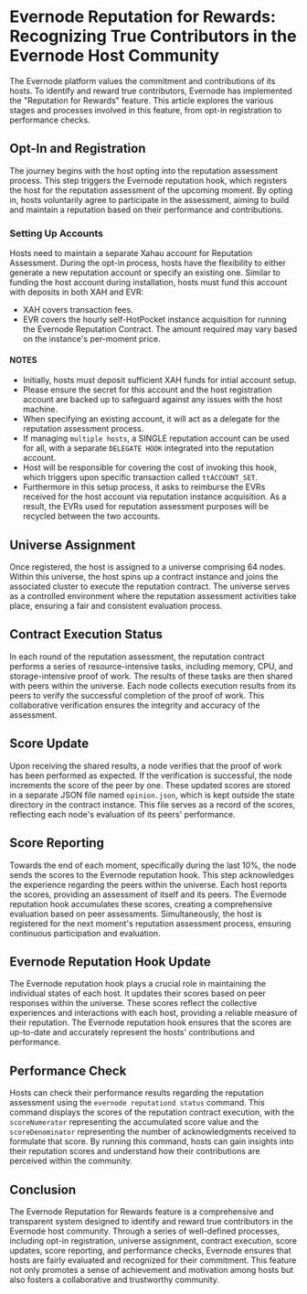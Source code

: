 # Evernode Reputation for Rewards: Recognizing True Contributors in the Evernode Host Community

The Evernode platform values the commitment and contributions of its hosts. To identify and reward true contributors, Evernode has implemented the "Reputation for Rewards" feature. This article explores the various stages and processes involved in this feature, from opt-in registration to performance checks.

## Opt-In and Registration

The journey begins with the host opting into the reputation assessment process. This step triggers the Evernode reputation hook, which registers the host for the reputation assessment of the upcoming moment. By opting in, hosts voluntarily agree to participate in the assessment, aiming to build and maintain a reputation based on their performance and contributions.

### Setting Up Accounts

Hosts need to maintain a separate Xahau account for Reputation Assessment. During the opt-in process, hosts have the flexibility to either generate a new reputation account or specify an existing one. Similar to funding the host account during installation, hosts must fund this account with deposits in both XAH and EVR:

- XAH covers transaction fees.
- EVR covers the hourly self-HotPocket instance acquisition for running the Evernode Reputation Contract. The amount required may vary based on the instance's per-moment price.

#### NOTES 
- Initially, hosts must deposit sufficient XAH funds for intial account setup.
- Please ensure the secret for this account and the host registration account are backed up to safeguard against any issues with the host machine.
- When specifying an existing account, it will act as a delegate for the reputation assessment process.
- If managing `multiple hosts`, a SINGLE reputation account can be used for all, with a separate `DELEGATE HOOK` integrated into the reputation account.
- Host will be responsible for covering the cost of invoking this hook, which triggers upon specific transaction called `ttACCOUNT_SET`.
- Furthermore in this setup process, it asks to reimburse the EVRs received for the host account via reputation instance acquisition. As a result, the EVRs used for reputation assessment purposes will be recycled between the two accounts.

## Universe Assignment

Once registered, the host is assigned to a universe comprising 64 nodes. Within this universe, the host spins up a contract instance and joins the associated cluster to execute the reputation contract. The universe serves as a controlled environment where the reputation assessment activities take place, ensuring a fair and consistent evaluation process.

## Contract Execution Status

In each round of the reputation assessment, the reputation contract performs a series of resource-intensive tasks, including memory, CPU, and storage-intensive proof of work. The results of these tasks are then shared with peers within the universe. Each node collects execution results from its peers to verify the successful completion of the proof of work. This collaborative verification ensures the integrity and accuracy of the assessment.

## Score Update

Upon receiving the shared results, a node verifies that the proof of work has been performed as expected. If the verification is successful, the node increments the score of the peer by one. These updated scores are stored in a separate JSON file named `opinion.json`, which is kept outside the state directory in the contract instance. This file serves as a record of the scores, reflecting each node's evaluation of its peers' performance.

## Score Reporting

Towards the end of each moment, specifically during the last 10%, the node sends the scores to the Evernode reputation hook. This step acknowledges the experience regarding the peers within the universe. Each host reports the scores, providing an assessment of itself and its peers. The Evernode reputation hook accumulates these scores, creating a comprehensive evaluation based on peer assessments. Simultaneously, the host is registered for the next moment's reputation assessment process, ensuring continuous participation and evaluation.

## Evernode Reputation Hook Update

The Evernode reputation hook plays a crucial role in maintaining the individual states of each host. It updates their scores based on peer responses within the universe. These scores reflect the collective experiences and interactions with each host, providing a reliable measure of their reputation. The Evernode reputation hook ensures that the scores are up-to-date and accurately represent the hosts' contributions and performance.

## Performance Check

Hosts can check their performance results regarding the reputation assessment using the `evernode reputationd status` command. This command displays the scores of the reputation contract execution, with the `scoreNumerator` representing the accumulated score value and the `scoreDenominator` representing the number of acknowledgments received to formulate that score. By running this command, hosts can gain insights into their reputation scores and understand how their contributions are perceived within the community.

## Conclusion

The Evernode Reputation for Rewards feature is a comprehensive and transparent system designed to identify and reward true contributors in the Evernode host community. Through a series of well-defined processes, including opt-in registration, universe assignment, contract execution, score updates, score reporting, and performance checks, Evernode ensures that hosts are fairly evaluated and recognized for their commitment. This feature not only promotes a sense of achievement and motivation among hosts but also fosters a collaborative and trustworthy community.